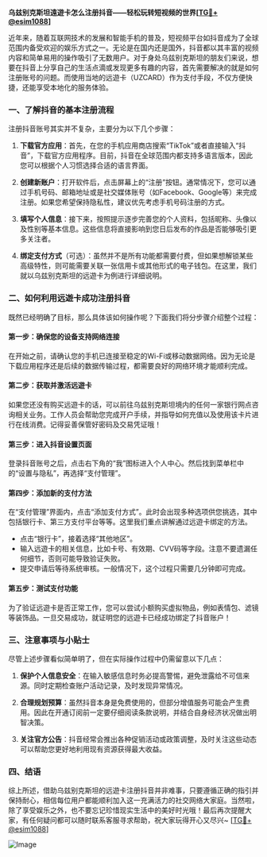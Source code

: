 **乌兹别克斯坦遠遊卡怎么注册抖音——轻松玩转短视频的世界[[TG💪+ @esim1088](https://t.me/s/esim1088)]**

近年来，随着互联网技术的发展和智能手机的普及，短视频平台如抖音成为了全球范围内备受欢迎的娱乐方式之一。无论是在国内还是国外，抖音都以其丰富的视频内容和简单易用的操作吸引了无数用户。对于身处乌兹别克斯坦的朋友们来说，想要在抖音上分享自己的生活点滴或发现更多有趣的内容，首先需要解决的就是如何注册账号的问题。而使用当地的远遊卡（UZCARD）作为支付手段，不仅方便快捷，还能享受本地化的服务体验。

### 一、了解抖音的基本注册流程

注册抖音账号其实并不复杂，主要分为以下几个步骤：

1. **下载官方应用**：首先，在您的手机应用商店搜索“TikTok”或者直接输入“抖音”，下载官方应用程序。目前，抖音在全球范围内都支持多语言版本，因此您可以根据个人习惯选择合适的语言界面。
   
2. **创建新账户**：打开软件后，点击屏幕上的“注册”按钮。通常情况下，您可以通过手机号码、邮箱地址或是社交媒体账号（如Facebook、Google等）来完成注册。如果您希望保持隐私性，建议优先考虑手机号码注册的方式。

3. **填写个人信息**：接下来，按照提示逐步完善您的个人资料，包括昵称、头像以及性别等基本信息。这些信息将直接影响到您日后发布的作品是否能够吸引更多关注者。

4. **绑定支付方式**（可选）：虽然并不是所有功能都需要付费，但如果想解锁某些高级特性，则可能需要关联一张信用卡或其他形式的电子钱包。在这里，我们就以乌兹别克斯坦的远遊卡为例进行详细说明。

### 二、如何利用远遊卡成功注册抖音

既然已经明确了目标，那么具体该如何操作呢？下面我们将分步骤介绍整个过程：

#### 第一步：确保您的设备支持网络连接

在开始之前，请确认您的手机已连接至稳定的Wi-Fi或移动数据网络。因为无论是下载应用程序还是后续的数据传输过程，都需要良好的网络环境才能顺利完成。

#### 第二步：获取并激活远遊卡

如果您还没有购买远遊卡的话，可以前往乌兹别克斯坦境内的任何一家银行网点咨询相关业务。工作人员会帮助您完成开户手续，并指导如何充值以及使用该卡片进行在线消费。记得妥善保管好密码及交易凭证哦！

#### 第三步：进入抖音设置页面

登录抖音账号之后，点击右下角的“我”图标进入个人中心。然后找到菜单栏中的“设置与隐私”，再选择“支付管理”。

#### 第四步：添加新的支付方法

在“支付管理”界面内，点击“添加支付方式”。此时会出现多种选项供您挑选，其中包括银行卡、第三方支付平台等等。这里我们重点讲解通过远遊卡绑定的方法。

- 点击“银行卡”，接着选择“其他地区”。
- 输入远遊卡的相关信息，比如卡号、有效期、CVV码等字段。注意不要遗漏任何细节，否则可能导致验证失败。
- 提交申请后等待系统审核。一般情况下，这个过程只需要几分钟即可完成。

#### 第五步：测试支付功能

为了验证远遊卡是否正常工作，您可以尝试小额购买虚拟物品，例如表情包、滤镜等装饰品。一旦交易成功，就证明您的远遊卡已经成功绑定了抖音账户！

### 三、注意事项与小贴士

尽管上述步骤看似简单明了，但在实际操作过程中仍需留意以下几点：

1. **保护个人信息安全**：在输入敏感信息时务必提高警惕，避免泄露给不可信来源。同时定期检查账户活动记录，及时发现异常情况。

2. **合理规划预算**：虽然抖音本身是免费使用的，但部分增值服务可能会产生费用。因此在开通订阅前一定要仔细阅读条款说明，并结合自身经济状况做出明智决策。

3. **关注官方公告**：抖音经常会推出各种促销活动或政策调整，及时关注这些动态可以帮助您更好地利用现有资源获得最大收益。

### 四、结语

综上所述，借助乌兹别克斯坦的远遊卡注册抖音并非难事，只要遵循正确的指引并保持耐心，相信每位用户都能顺利加入这一充满活力的社交网络大家庭。当然啦，除了享受娱乐之外，也不要忘记珍惜现实生活中的美好时光哦！最后再次提醒大家，有任何疑问都可以随时联系客服寻求帮助，祝大家玩得开心又尽兴~ [[TG💪+ @esim1088](https://t.me/s/esim1088)]

![Image](https://i.postimg.cc/4NQfJmqS/Snipaste-2025-05-13-00-14-12.png)